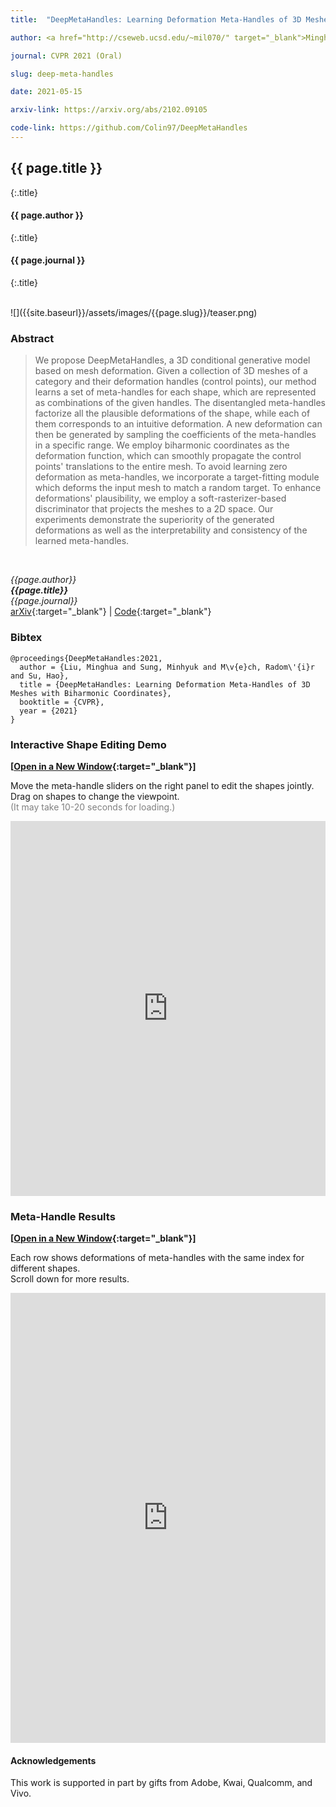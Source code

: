```yaml
---
title:  "DeepMetaHandles: Learning Deformation Meta-Handles of 3D Meshes with Biharmonic Coordinates"

author: <a href="http://cseweb.ucsd.edu/~mil070/" target="_blank">Minghua Liu</a>, <a href="http://mhsung.github.io/" target="_blank">Minhyuk Sung</a>, <a href="https://research.adobe.com/person/radomir-mech/" target="_blank">Radomír Měch</a>, and <a href="http://cseweb.ucsd.edu/~haosu/" target="_blank">Hao Su</a>

journal: CVPR 2021 (Oral)

slug: deep-meta-handles

date: 2021-05-15

arxiv-link: https://arxiv.org/abs/2102.09105

code-link: https://github.com/Colin97/DeepMetaHandles
---
```



## {{ page.title }}
{:.title}
#### {{ page.author }}
{:.title}
#### {{ page.journal }}
{:.title}

<br />
![]({{site.baseurl}}/assets/images/{{page.slug}}/teaser.png)

### Abstract
>We propose DeepMetaHandles, a 3D conditional generative model based on mesh deformation. Given a collection of 3D meshes of a category and their deformation handles (control points), our method learns a set of meta-handles for each shape, which are represented as combinations of the given handles. The disentangled meta-handles factorize all the plausible deformations of the shape, while each of them corresponds to an intuitive deformation. A new deformation can then be generated by sampling the coefficients of the meta-handles in a specific range. We employ biharmonic coordinates as the deformation function, which can smoothly propagate the control points' translations to the entire mesh. To avoid learning zero deformation as meta-handles, we incorporate a target-fitting module which deforms the input mesh to match a random target. To enhance deformations' plausibility, we employ a soft-rasterizer-based discriminator that projects the meshes to a 2D space. Our experiments demonstrate the superiority of the generated deformations as well as the interpretability and consistency of the learned meta-handles.
<br />

*{{page.author}}<br>
**{{page.title}}**<br>
{{page.journal}}*<br>
[arXiv]({{page.arxiv-link}}){:target="_blank"}  | 
[Code]({{page.code-link}}){:target="_blank"}

### Bibtex
```
@proceedings{DeepMetaHandles:2021,
  author = {Liu, Minghua and Sung, Minhyuk and M\v{e}ch, Radom\'{i}r and Su, Hao},
  title = {DeepMetaHandles: Learning Deformation Meta-Handles of 3D Meshes with Biharmonic Coordinates},
  booktitle = {CVPR}, 
  year = {2021}
}
```

### Interactive Shape Editing Demo

**[[Open in a New Window](https://shapenet.cs.stanford.edu/media/minhyuk/DeepMetaHandlesDemo/web_demo.html){:target="_blank"}]**

Move the meta-handle sliders on the right panel to edit the shapes jointly.<br>
Drag on shapes to change the viewpoint.<br>
<font color="grey">(It may take 10-20 seconds for loading.)</font>

<p align="center">
<iframe width="100%" height="600px" src="https://shapenet.cs.stanford.edu/media/minhyuk/DeepMetaHandlesDemo/web_demo_embed.html" frameborder="0" allowfullscreen></iframe>
</p>


### Meta-Handle Results

**[[Open in a New Window](http://cseweb.ucsd.edu/~mil070/deep_meta_handles_supp_animations.html){:target="_blank"}]**

Each row shows deformations of meta-handles with the same index for different shapes.<br>
Scroll down for more results.

<p align="center">
<iframe width="100%" height="720px" src="https://shapenet.cs.stanford.edu/media/minhyuk/DeepMetaHandlesDemo/web_animations_embed.html" frameborder="0" allowfullscreen></iframe>
</p>

#### Acknowledgements
This work is supported in part by gifts from Adobe, Kwai, Qualcomm, and Vivo.

<br />
